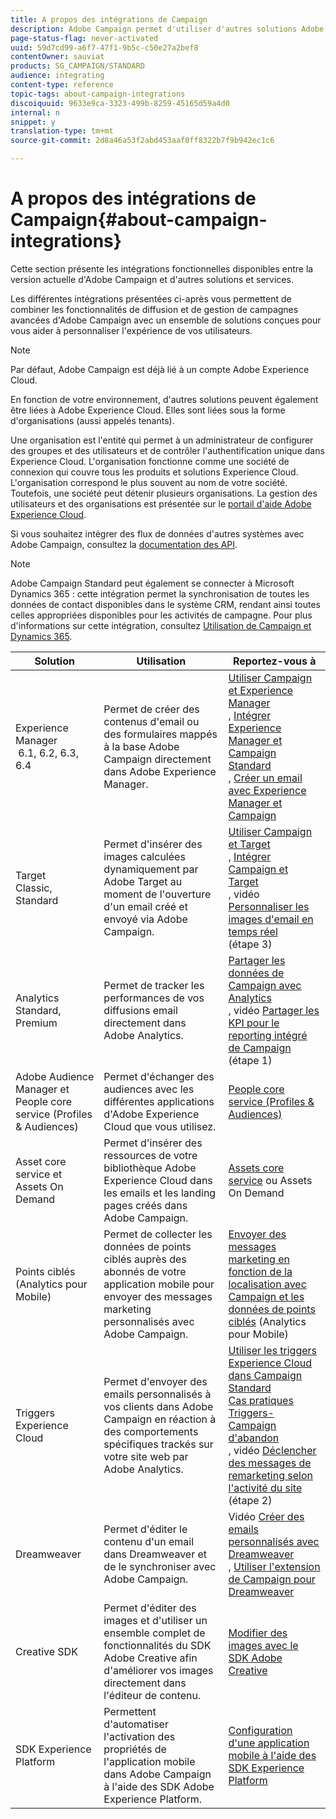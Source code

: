 ```yaml
---
title: A propos des intégrations de Campaign
description: Adobe Campaign permet d'utiliser d'autres solutions Adobe et de combiner leurs différentes fonctionnalités.
page-status-flag: never-activated
uuid: 59d7cd99-a6f7-47f1-9b5c-c50e27a2bef8
contentOwner: sauviat
products: SG_CAMPAIGN/STANDARD
audience: integrating
content-type: reference
topic-tags: about-campaign-integrations
discoiquuid: 9633e9ca-3323-499b-8259-45165d59a4d0
internal: n
snippet: y
translation-type: tm+mt
source-git-commit: 2d8a46a53f2abd453aaf0ff8322b7f9b942ec1c6

---
```



# A propos des intégrations de Campaign{#about-campaign-integrations}

Cette section présente les intégrations fonctionnelles disponibles entre la version actuelle d&#39;Adobe Campaign et d&#39;autres solutions et services.

Les différentes intégrations présentées ci-après vous permettent de combiner les fonctionnalités de diffusion et de gestion de campagnes avancées d&#39;Adobe Campaign avec un ensemble de solutions conçues pour vous aider à personnaliser l&#39;expérience de vos utilisateurs.

>[!NOTE]
>
> Par défaut, Adobe Campaign est déjà lié à un compte Adobe Experience Cloud.

En fonction de votre environnement, d&#39;autres solutions peuvent également être liées à Adobe Experience Cloud. Elles sont liées sous la forme d&#39;organisations (aussi appelés tenants).

Une organisation est l&#39;entité qui permet à un administrateur de configurer des groupes et des utilisateurs et de contrôler l&#39;authentification unique dans Experience Cloud. L&#39;organisation fonctionne comme une société de connexion qui couvre tous les produits et solutions Experience Cloud. L&#39;organisation correspond le plus souvent au nom de votre société. Toutefois, une société peut détenir plusieurs organisations. La gestion des utilisateurs et des organisations est présentée sur le [portail d&#39;aide Adobe Experience Cloud](https://marketing.adobe.com/resources/help/en_US/mcloud/organizations.html).

Si vous souhaitez intégrer des flux de données d&#39;autres systèmes avec Adobe Campaign, consultez la [documentation des API](../../api/using/about-campaign-standard-apis.md).

>[!NOTE]
>
>Adobe Campaign Standard peut également se connecter à Microsoft Dynamics 365 : cette intégration permet la synchronisation de toutes les données de contact disponibles dans le système CRM, rendant ainsi toutes celles appropriées disponibles pour les activités de campagne. Pour plus d&#39;informations sur cette intégration, consultez [Utilisation de Campaign et Dynamics 365](https://helpx.adobe.com/campaign/kb/acs-ms-dynamics.html).


<table> 
 <thead> 
  <tr> 
   <th> Solution<br /> </th> 
   <th> Utilisation<br /> </th> 
   <th> Reportez-vous à<br /> </th> 
  </tr> 
 </thead> 
 <tbody> 
  <tr> 
   <td> Experience Manager<br /> 6.1, 6.2, 6.3, 6.4<br /> </td> 
   <td> Permet de créer des contenus d'email ou des formulaires mappés à la base Adobe Campaign directement dans Adobe Experience Manager.<br /> </td> 
   <td> 
     <a href="../../integrating/using/integrating-with-experience-manager.md">Utiliser Campaign et Experience Manager</a><br/>, <a href="https://helpx.adobe.com/experience-manager/6-4/sites/administering/using/campaignstandard.html">Intégrer Experience Manager et Campaign Standard</a> <br/>, <a href="https://docs.campaign.adobe.com/doc/standard/getting_started/en/ACS_AEM.html">Créer un email avec Experience Manager et Campaign</a> 
    </td> 
  </tr> 
  <tr> 
   <td> Target<br /> Classic, Standard<br /> </td> 
   <td> Permet d'insérer des images calculées dynamiquement par Adobe Target au moment de l'ouverture d'un email créé et envoyé via Adobe Campaign.<br /> </td> 
   <td> 
    <a href="../../integrating/using/about-campaign-target-integration.md">Utiliser Campaign et Target</a> <br/>, <a href="https://marketing.adobe.com/resources/help/en_US/target/a4t/c_campaign_and_target.html">Intégrer Campaign et Target</a><br/>, vidéo <a href="https://helpx.adobe.com/marketing-cloud/how-to/email-marketing.html">Personnaliser les images d'email en temps réel</a> (étape 3)
    </td> 
  </tr> 
  <tr> 
   <td> Analytics<br /> Standard, Premium <br /> </td> 
   <td> Permet de tracker les performances de vos diffusions email directement dans Adobe Analytics.<br /> </td> 
   <td> 
    <a href="../../integrating/using/about-campaign-analytics-integration.md">Partager les données de Campaign avec Analytics</a><br/>, vidéo <a href="https://helpx.adobe.com/marketing-cloud/how-to/email-marketing.html">Partager les KPI pour le reporting intégré de Campaign</a> (étape 1)
    </td> 
  </tr> 
  <tr> 
   <td> Adobe Audience Manager et People core service (Profiles &amp; Audiences)<br /> </td> 
   <td> Permet d'échanger des audiences avec les différentes applications d'Adobe Experience Cloud que vous utilisez.<br /> </td> 
   <td> <a href="../../integrating/using/about-campaign-audience-manager-or-people-core-service-integration.md">People core service (Profiles &amp; Audiences)</a><br /> </td> 
  </tr> 
  <tr> 
   <td> Asset core service et Assets On Demand<br /> </td> 
   <td> Permet d'insérer des ressources de votre bibliothèque Adobe Experience Cloud dans les emails et les landing pages créés dans Adobe Campaign.<br /> </td> 
   <td> <a href="../../integrating/using/working-with-campaign-and-assets-core-service.md">Assets core service</a> ou Assets On Demand<br /> </td> 
  </tr> 
  <tr> 
   <td> Points ciblés (Analytics pour Mobile)<br /> </td> 
   <td> Permet de collecter les données de points ciblés auprès des abonnés de votre application mobile pour envoyer des messages marketing personnalisés avec Adobe Campaign.<br /> </td> 
   <td> <a href="../../integrating/using/about-campaign-points-of-interest-data-integration.md">Envoyer des messages marketing en fonction de la localisation avec Campaign et les données de points ciblés</a> (Analytics pour Mobile)<br /> </td> 
  </tr> 
  <tr> 
   <td> Triggers Experience Cloud<br /> </td> 
   <td> Permet d'envoyer des emails personnalisés à vos clients dans Adobe Campaign en réaction à des comportements spécifiques trackés sur votre site web par Adobe Analytics.<br /> </td> 
   <td> 
    <a href="../../integrating/using/about-adobe-experience-cloud-triggers.md">Utiliser les triggers Experience Cloud dans Campaign Standard</a><br/> <a href="../../integrating/using/abandonment-triggers-use-cases.md">Cas pratiques Triggers-Campaign d'abandon</a><br/>, vidéo <a href="https://helpx.adobe.com/marketing-cloud/how-to/email-marketing.html">Déclencher des messages de remarketing selon l'activité du site</a> (étape 2)
    </td> 
  </tr> 
  <tr> 
   <td> Dreamweaver<br /> </td> 
   <td> Permet d'éditer le contenu d'un email dans Dreamweaver et de le synchroniser avec Adobe Campaign.<br /> </td> 
   <td> 
    Vidéo <a href="https://docs.adobe.com/content/help/en/campaign-learn/campaign-standard-tutorials/designing-content/email-designer/dreamweaver-integration.html">Créer des emails personnalisés avec Dreamweaver</a><br/>, <a href="https://helpx.adobe.com/dreamweaver/using/working-with-dreamweaver-and-campaign.html">Utiliser l'extension de Campaign pour Dreamweaver</a> 
  </td> 
  </tr> 
  <tr> 
   <td> Creative SDK<br /> </td> 
   <td> Permet d'éditer des images et d'utiliser un ensemble complet de fonctionnalités du SDK Adobe Creative afin d'améliorer vos images directement dans l'éditeur de contenu.<br /> </td> 
   <td> <a href="../../designing/using/images.md#modifying-images-with-the-adobe-creative-sdk">Modifier des images avec le SDK Adobe Creative</a><br /> </td> 
  </tr> 
  <tr> 
   <td> SDK Experience Platform<br /> </td> 
   <td> Permettent d'automatiser l'activation des propriétés de l'application mobile dans Adobe Campaign à l'aide des SDK Adobe Experience Platform.<br /> </td> 
   <td> <a href="https://helpx.adobe.com/campaign/kb/configuring-app-sdk.html">Configuration d'une application mobile à l'aide des SDK Experience Platform</a><br /> </td> 
  </tr> 
 </tbody> 
</table>

